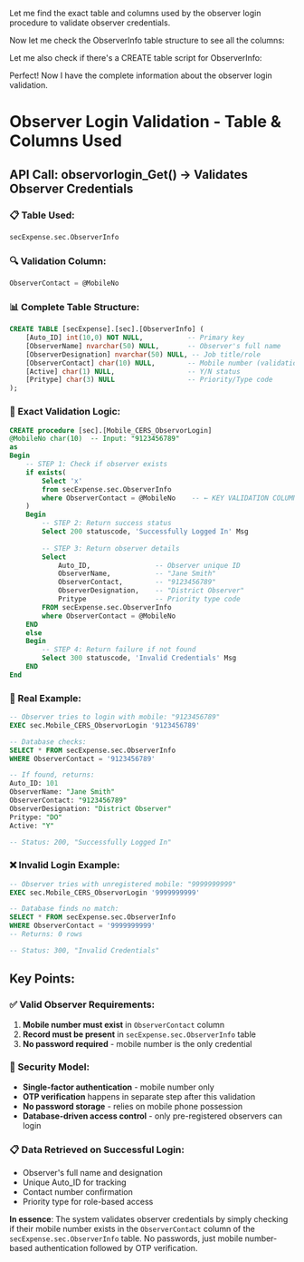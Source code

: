 Let me find the exact table and columns used by the observer login procedure to validate observer credentials.

Now let me check the ObserverInfo table structure to see all the columns:

Let me also check if there's a CREATE table script for ObserverInfo:

Perfect! Now I have the complete information about the observer login validation.

# Observer Login Validation - Table & Columns Used

## **API Call: observorlogin_Get() → Validates Observer Credentials**

### **📋 Table Used:**
```sql
secExpense.sec.ObserverInfo
```

### **🔍 Validation Column:**
```sql
ObserverContact = @MobileNo
```

### **📊 Complete Table Structure:**
```sql
CREATE TABLE [secExpense].[sec].[ObserverInfo] (
    [Auto_ID] int(10,0) NOT NULL,           -- Primary key
    [ObserverName] nvarchar(50) NULL,       -- Observer's full name
    [ObserverDesignation] nvarchar(50) NULL, -- Job title/role
    [ObserverContact] char(10) NULL,        -- Mobile number (validation column)
    [Active] char(1) NULL,                  -- Y/N status
    [Pritype] char(3) NULL                  -- Priority/Type code
);
```

### **🔄 Exact Validation Logic:**
```sql
CREATE procedure [sec].[Mobile_CERS_ObservorLogin]
@MobileNo char(10)  -- Input: "9123456789"
as
Begin
    -- STEP 1: Check if observer exists
    if exists(
        Select 'x' 
        from secExpense.sec.ObserverInfo 
        where ObserverContact = @MobileNo    -- ← KEY VALIDATION COLUMN
    )
    Begin
        -- STEP 2: Return success status
        Select 200 statuscode, 'Successfully Logged In' Msg
        
        -- STEP 3: Return observer details
        Select 
            Auto_ID,                -- Observer unique ID
            ObserverName,           -- "Jane Smith"
            ObserverContact,        -- "9123456789" 
            ObserverDesignation,    -- "District Observer"
            Pritype                 -- Priority type code
        FROM secExpense.sec.ObserverInfo
        where ObserverContact = @MobileNo
    END
    else 
    Begin			
        -- STEP 4: Return failure if not found
        Select 300 statuscode, 'Invalid Credentials' Msg
    END
End
```

### **📱 Real Example:**
```sql
-- Observer tries to login with mobile: "9123456789"
EXEC sec.Mobile_CERS_ObservorLogin '9123456789'

-- Database checks:
SELECT * FROM secExpense.sec.ObserverInfo 
WHERE ObserverContact = '9123456789'

-- If found, returns:
Auto_ID: 101
ObserverName: "Jane Smith"
ObserverContact: "9123456789"
ObserverDesignation: "District Observer"
Pritype: "DO"
Active: "Y"

-- Status: 200, "Successfully Logged In"
```

### **❌ Invalid Login Example:**
```sql
-- Observer tries with unregistered mobile: "9999999999"
EXEC sec.Mobile_CERS_ObservorLogin '9999999999'

-- Database finds no match:
SELECT * FROM secExpense.sec.ObserverInfo 
WHERE ObserverContact = '9999999999'
-- Returns: 0 rows

-- Status: 300, "Invalid Credentials"
```

## **Key Points:**

### **✅ Valid Observer Requirements:**
1. **Mobile number must exist** in `ObserverContact` column
2. **Record must be present** in `secExpense.sec.ObserverInfo` table
3. **No password required** - mobile number is the only credential

### **🔐 Security Model:**
- **Single-factor authentication** - mobile number only
- **OTP verification** happens in separate step after this validation
- **No password storage** - relies on mobile phone possession
- **Database-driven access control** - only pre-registered observers can login

### **📋 Data Retrieved on Successful Login:**
- Observer's full name and designation
- Unique Auto_ID for tracking
- Contact number confirmation
- Priority type for role-based access

**In essence**: The system validates observer credentials by simply checking if their mobile number exists in the `ObserverContact` column of the `secExpense.sec.ObserverInfo` table. No passwords, just mobile number-based authentication followed by OTP verification.